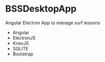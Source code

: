 # BSSDesktopApp
Angular Electron App to manage surf lessons

- Angular
- ElectronJS
- KnexJS
- SQLITE
- Bootstrap
